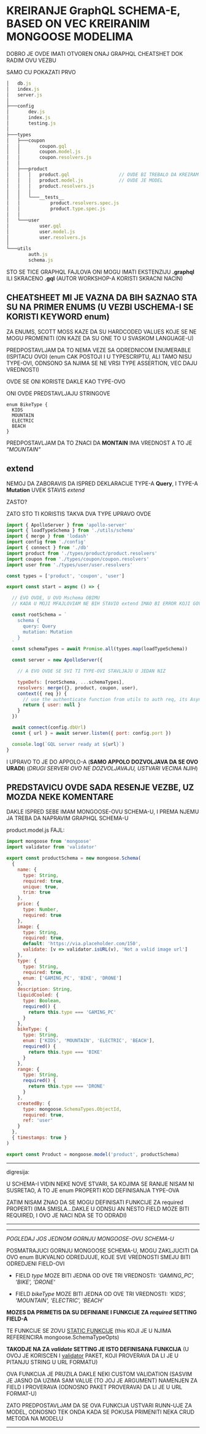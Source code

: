 # KREIRANJE GraphQL SCHEMA-E, BASED ON VEC KREIRANIM MONGOOSE MODELIMA

DOBRO JE OVDE IMATI OTVOREN ONAJ GRAPHQL CHEATSHET DOK RADIM OVU VEZBU

SAMO CU POKAZATI PRVO

```javascript
│   db.js
│   index.js
│   server.js
│
├───config
│       dev.js
│       index.js
│       testing.js
│
├───types
│   ├───coupon
│   │       coupon.gql
│   │       coupon.model.js
│   │       coupon.resolvers.js
│   │
│   ├───product
│   │   │   product.gql                  // OVDE BI TREBALO DA KREIRAM SCHEMA-U BASED ON MODELS
│   │   │   product.model.js             // OVDE JE MODEL
│   │   │   product.resolvers.js
│   │   │
│   │   └───__tests__
│   │           product.resolvers.spec.js
│   │           product.type.spec.js
│   │
│   └───user
│           user.gql
│           user.model.js
│           user.resolvers.js
│
└───utils
        auth.js
        schema.js
```

STO SE TICE GRAPHQL FAJLOVA ONI MOGU IMATI EKSTENZIJU **.graphql** ILI SKRACENO **.gql** (AUTOR WORKSHOP-A KORISTI SKRACNI NACIN)

## CHEATSHEET MI JE VAZNA DA BIH SAZNAO STA SU NA PRIMER ENUMS (U VEZBI  USCHEMA-I SE KORISTI KEYWORD enum)

ZA ENUMS, SCOTT MOSS KAZE DA SU HARDCODED VALUES KOJE SE NE MOGU PROMENITI (ON KAZE DA SU ONE TO U SVASKOM LANGUAGE-U)

PREDPOSTAVLJAM DA TO NEMA VEZE SA ODREDNICOM ENUMERABLE (ISPITACU OVO) (enum CAK POSTOJI I U TYPESCRIPTU, ALI TAMO NISU TYPE-OVI, ODNSONO SA NJIMA SE NE VRSI TYPE ASSERTION, VEC DAJU VREDNOSTI)

OVDE SE ONI KORISTE DAKLE KAO TYPE-OVO

ONI OVDE PREDSTAVLJAJU STRINGOVE

```linux
enum BikeType {
  KIDS
  MOUNTAIN
  ELECTRIC
  BEACH
}
```

PREDPOSTAVLJAM DA TO ZNACI DA **MONTAIN** IMA VREDNOST A TO JE *"MOUNTAIN"*

## extend

NEMOJ DA ZABORAVIS DA ISPRED DEKLARACIJE TYPE-A **Query**, I TYPE-A **Mutation** UVEK STAVIS *extend*

ZASTO?

ZATO STO TI KORISTIS TAKVA DVA TYPE UPRAVO OVDE

```javascript
import { ApolloServer } from 'apollo-server'
import { loadTypeSchema } from './utils/schema'
import { merge } from 'lodash'
import config from './config'
import { connect } from './db'
import product from './types/product/product.resolvers'
import coupon from './types/coupon/coupon.resolvers'
import user from './types/user/user.resolvers'

const types = ['product', 'coupon', 'user']

export const start = async () => {

  // EVO OVDE, U OVO Mschema OBIMU
  // KADA U MOJI MFAJLOVIAM NE BIH STAVIO extend IMAO BI ERROR KOJI GOVORI DA SAM NESTO DEKLARISAO VISE PUTA

  const rootSchema = `
    schema {
      query: Query
      mutation: Mutation
    }
  `
  const schemaTypes = await Promise.all(types.map(loadTypeSchema))

  const server = new ApolloServer({

    // A EVO OVDE SE SVI TI TYPE-OVI STAVLJAJU U JEDAN NIZ

    typeDefs: [rootSchema, ...schemaTypes],
    resolvers: merge({}, product, coupon, user),
    context({ req }) {
      // use the authenticate function from utils to auth req, its Async!
      return { user: null }
    }
  })

  await connect(config.dbUrl)
  const { url } = await server.listen({ port: config.port })

  console.log(`GQL server ready at ${url}`)
}
```

I UPRAVO TO JE DO APPOLO-A (**SAMO APPOLO DOZVOLJAVA DA SE OVO URADI**) (*DRUGI SERVERI OVO NE DOZVOLJAVAJU, USTVARI VECINA NJIH*)

## PREDSTAVICU OVDE SADA RESENJE VEZBE, UZ MOZDA NEKE KOMENTARE

DAKLE ISPRED SEBE IMAM MONGOOSE-OVU SCHEMA-U, I PREMA NJEMU JA TREBA DA NAPRAVIM GRAPHQL SCHEMA-U

product.model.js FAJL:

```javascript
import mongoose from 'mongoose'
import validator from 'validator'

export const productSchema = new mongoose.Schema(
  {
    name: {
      type: String,
      required: true,
      unique: true,
      trim: true
    },
    price: {
      type: Number,
      required: true
    },
    image: {
      type: String,
      required: true,
      default: 'https://via.placeholder.com/150',
      validate: [v => validator.isURL(v), 'Not a valid image url']
    },
    type: {
      type: String,
      required: true,
      enum: ['GAMING_PC', 'BIKE', 'DRONE']
    },
    description: String,
    liquidCooled: {
      type: Boolean,
      required() {
        return this.type === 'GAMING_PC'
      }
    },
    bikeType: {
      type: String,
      enum: ['KIDS', 'MOUNTAIN', 'ELECTRIC', 'BEACH'],
      required() {
        return this.type === 'BIKE'
      }
    },
    range: {
      type: String,
      required() {
        return this.type === 'DRONE'
      }
    },
    createdBy: {
      type: mongoose.SchemaTypes.ObjectId,
      required: true,
      ref: 'user'
    }
  },
  { timestamps: true }
)

export const Product = mongoose.model('product', productSchema)

```

******

digresija:

U SCHEMA-I VIDIN NEKE NOVE STVARI, SA KOJIMA SE RANIJE NISAM NI SUSRETAO, A TO JE enum PROPERTI KOD DEFINISANJA TYPE-OVA

ZATIM NISAM ZNAO DA SE MOGU DEFINISATI FUNKCIJE ZA required PROPERTI (IMA SMISLA...DAKLE U ODNSU AN NESTO FIELD MOZE BITI REQUIRED, I OVO JE NACI NDA SE TO ODRADI)

******

******

*POGLEDAJ JOS JEDNOM GORNJU MONGOOSE-OVU SCHEMA-U*

POSMATRAJUCI GORNJU MONGOOSE SCHEMA-U, MOGU ZAKLJUCITI DA OVO enum BUKVALNO ODREDJUJE, KOJE SVE VREDNOSTI SMEJU BITI ODREDJENI FIELD-OVI

- FIELD *type* MOZE BITI JEDNA OD OVE TRI VREDNOSTI: *'GAMING_PC', 'BIKE', 'DRONE'*

- FIELD *bikeType* MOZE BITI JEDNA OD OVE TRI VREDNOSTI: *'KIDS', 'MOUNTAIN', 'ELECTRIC', 'BEACH'*

**MOZES DA PRIMETIS DA SU DEFINIANE I FUNKCIJE ZA *required* SETTING FIELD-A**

TE FUNKCIJE SE ZOVU [STATIC FUNKCIJE](https://mongoosejs.com/docs/2.7.x/docs/methods-statics.html) (this KOJI JE U NJIMA REFERENCIRA mongoose.SchemaTypeOpts)

**TAKODJE NA ZA *validate* SETTING JE ISTO DEFINISANA FUNKCIJA** (U OVOJ JE KORISCEN I [validator](https://www.npmjs.com/package/validator) PAKET, KOJI PROVERAVA DA LI JE U PITANJU STRING U URL FORMATU)

OVA FUNKCIJA JE PRUZILA DAKLE NEKI CUSTOM VALIDATION (SASVIM JE JASNO DA UZIMA SAM VALUE (TO JOJ JE ARGUMENT) NAMENJEN ZA FIELD I PROVERAVA (ODNOSNO PAKET PROVERAVA) DA LI JE U URL FORMAT-U)

ZATO PREDPOSTAVLJAM DA SE OVA FUNKCIJA USTVARI RUNN-UJE ZA MODEL, ODNOSNO TEK ONDA KADA SE POKUSA PRIMENITI NEKA CRUD METODA NA MODELU

******
